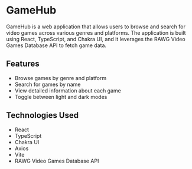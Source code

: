 # GameHub

GameHub is a web application that allows users to browse and search for video games across various genres and platforms. The application is built using React, TypeScript, and Chakra UI, and it leverages the RAWG Video Games Database API to fetch game data.

## Features

- Browse games by genre and platform
- Search for games by name
- View detailed information about each game
- Toggle between light and dark modes

## Technologies Used

- React
- TypeScript
- Chakra UI
- Axios
- Vite
- RAWG Video Games Database API
